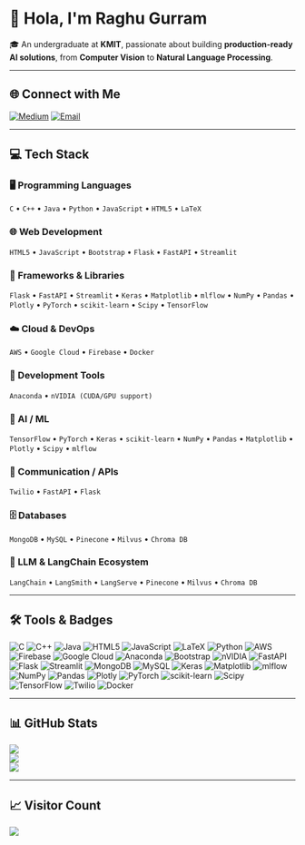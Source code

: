 # 👋 Hola, I'm Raghu Gurram

🎓 An undergraduate at **KMIT**, passionate about building **production-ready AI solutions**, from **Computer Vision** to **Natural Language Processing**.

---

## 🌐 Connect with Me

[![Medium](https://img.shields.io/badge/Medium-12100E?logo=medium&logoColor=white)](https://medium.com/@Raghugurran)
[![Email](https://img.shields.io/badge/Email-D14836?logo=gmail&logoColor=white)](mailto:raghugurram5690@gmail.com)

---

## 💻 Tech Stack

### 🖥️ Programming Languages
`C` • `C++` • `Java` • `Python` • `JavaScript` • `HTML5` • `LaTeX`

### 🌐 Web Development
`HTML5` • `JavaScript` • `Bootstrap` • `Flask` • `FastAPI` • `Streamlit`

### 🧱 Frameworks & Libraries
`Flask` • `FastAPI` • `Streamlit` • `Keras` • `Matplotlib` • `mlflow` • `NumPy` • `Pandas` • `Plotly` • `PyTorch` • `scikit-learn` • `Scipy` • `TensorFlow`

### ☁️ Cloud & DevOps
`AWS` • `Google Cloud` • `Firebase` • `Docker`

### 🔧 Development Tools
`Anaconda` • `nVIDIA (CUDA/GPU support)`

### 🤖 AI / ML
`TensorFlow` • `PyTorch` • `Keras` • `scikit-learn` • `NumPy` • `Pandas` • `Matplotlib` • `Plotly` • `Scipy` • `mlflow`

### 💬 Communication / APIs
`Twilio` • `FastAPI` • `Flask`

### 🗄️ Databases
`MongoDB` • `MySQL` • `Pinecone` • `Milvus` • `Chroma DB`

### 🧠 LLM & LangChain Ecosystem
`LangChain` • `LangSmith` • `LangServe` • `Pinecone` • `Milvus` • `Chroma DB`

---

## 🛠️ Tools & Badges

![C](https://img.shields.io/badge/c-%2300599C.svg?style=plastic&logo=c&logoColor=white)
![C++](https://img.shields.io/badge/c++-%2300599C.svg?style=plastic&logo=c%2B%2B&logoColor=white)
![Java](https://img.shields.io/badge/java-%23ED8B00.svg?style=plastic&logo=openjdk&logoColor=white)
![HTML5](https://img.shields.io/badge/html5-%23E34F26.svg?style=plastic&logo=html5&logoColor=white)
![JavaScript](https://img.shields.io/badge/javascript-%23323330.svg?style=plastic&logo=javascript&logoColor=%23F7DF1E)
![LaTeX](https://img.shields.io/badge/latex-%23008080.svg?style=plastic&logo=latex&logoColor=white)
![Python](https://img.shields.io/badge/python-3670A0?style=plastic&logo=python&logoColor=ffdd54)
![AWS](https://img.shields.io/badge/AWS-%23FF9900.svg?style=plastic&logo=amazon-aws&logoColor=white)
![Firebase](https://img.shields.io/badge/firebase-%23039BE5.svg?style=plastic&logo=firebase)
![Google Cloud](https://img.shields.io/badge/GoogleCloud-%234285F4.svg?style=plastic&logo=google-cloud&logoColor=white)
![Anaconda](https://img.shields.io/badge/Anaconda-%2344A833.svg?style=plastic&logo=anaconda&logoColor=white)
![Bootstrap](https://img.shields.io/badge/bootstrap-%238511FA.svg?style=plastic&logo=bootstrap&logoColor=white)
![nVIDIA](https://img.shields.io/badge/cuda-000000.svg?style=plastic&logo=nVIDIA&logoColor=green)
![FastAPI](https://img.shields.io/badge/FastAPI-005571?style=plastic&logo=fastapi)
![Flask](https://img.shields.io/badge/flask-%23000.svg?style=plastic&logo=flask&logoColor=white)
![Streamlit](https://img.shields.io/badge/Streamlit-%23FE4B4B.svg?style=plastic&logo=streamlit&logoColor=white)
![MongoDB](https://img.shields.io/badge/MongoDB-%234ea94b.svg?style=plastic&logo=mongodb&logoColor=white)
![MySQL](https://img.shields.io/badge/mysql-4479A1.svg?style=plastic&logo=mysql&logoColor=white)
![Keras](https://img.shields.io/badge/Keras-%23D00000.svg?style=plastic&logo=Keras&logoColor=white)
![Matplotlib](https://img.shields.io/badge/Matplotlib-%23ffffff.svg?style=plastic&logo=Matplotlib&logoColor=black)
![mlflow](https://img.shields.io/badge/mlflow-%23d9ead3.svg?style=plastic&logo=numpy&logoColor=blue)
![NumPy](https://img.shields.io/badge/numpy-%23013243.svg?style=plastic&logo=numpy&logoColor=white)
![Pandas](https://img.shields.io/badge/pandas-%23150458.svg?style=plastic&logo=pandas&logoColor=white)
![Plotly](https://img.shields.io/badge/Plotly-%233F4F75.svg?style=plastic&logo=plotly&logoColor=white)
![PyTorch](https://img.shields.io/badge/PyTorch-%23EE4C2C.svg?style=plastic&logo=PyTorch&logoColor=white)
![scikit-learn](https://img.shields.io/badge/scikit--learn-%23F7931E.svg?style=plastic&logo=scikit-learn&logoColor=white)
![Scipy](https://img.shields.io/badge/SciPy-%230C55A5.svg?style=plastic&logo=scipy&logoColor=%white)
![TensorFlow](https://img.shields.io/badge/TensorFlow-%23FF6F00.svg?style=plastic&logo=TensorFlow&logoColor=white)
![Twilio](https://img.shields.io/badge/Twilio-F22F46?style=plastic&logo=Twilio&logoColor=white)
![Docker](https://img.shields.io/badge/docker-%230db7ed.svg?style=plastic&logo=docker&logoColor=white)

---

## 📊 GitHub Stats

![](https://github-readme-stats.vercel.app/api?username=raghu-gurram&theme=dark&hide_border=false&include_all_commits=false&count_private=false)  
![](https://nirzak-streak-stats.vercel.app/?user=raghu-gurram&theme=dark&hide_border=false)  
![](https://github-readme-stats.vercel.app/api/top-langs/?username=raghu-gurram&theme=dark&hide_border=false&include_all_commits=false&count_private=false&layout=compact)

---

## 📈 Visitor Count

[![](https://visitcount.itsvg.in/api?id=raghu-gurram&icon=0&color=0)](https://visitcount.itsvg.in)

<!-- Proudly created with GPRM ( https://gprm.itsvg.in ) -->
